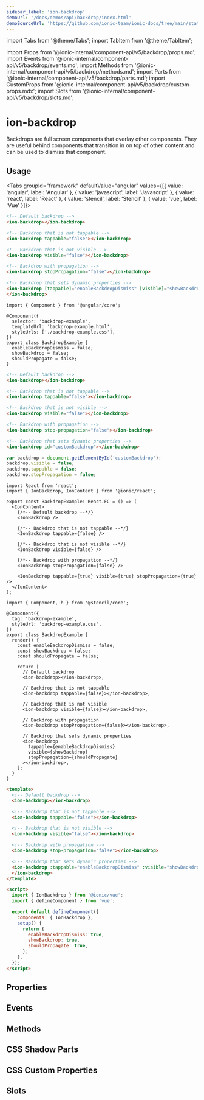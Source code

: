 ```yaml
---
sidebar_label: 'ion-backdrop'
demoUrl: '/docs/demos/api/backdrop/index.html'
demoSourceUrl: 'https://github.com/ionic-team/ionic-docs/tree/main/static/demos/api/backdrop/index.html'
---
```


import Tabs from '@theme/Tabs';
import TabItem from '@theme/TabItem';

import Props from '@ionic-internal/component-api/v5/backdrop/props.md';
import Events from '@ionic-internal/component-api/v5/backdrop/events.md';
import Methods from '@ionic-internal/component-api/v5/backdrop/methods.md';
import Parts from '@ionic-internal/component-api/v5/backdrop/parts.md';
import CustomProps from '@ionic-internal/component-api/v5/backdrop/custom-props.mdx';
import Slots from '@ionic-internal/component-api/v5/backdrop/slots.md';

# ion-backdrop

Backdrops are full screen components that overlay other components. They are useful behind components that transition in on top of other content and can be used to dismiss that component.

## Usage

<Tabs groupId="framework" defaultValue="angular" values={[{ value: 'angular', label: 'Angular' }, { value: 'javascript', label: 'Javascript' }, { value: 'react', label: 'React' }, { value: 'stencil', label: 'Stencil' }, { value: 'vue', label: 'Vue' }]}>

<TabItem value="angular">

```html
<!-- Default backdrop -->
<ion-backdrop></ion-backdrop>

<!-- Backdrop that is not tappable -->
<ion-backdrop tappable="false"></ion-backdrop>

<!-- Backdrop that is not visible -->
<ion-backdrop visible="false"></ion-backdrop>

<!-- Backdrop with propagation -->
<ion-backdrop stopPropagation="false"></ion-backdrop>

<!-- Backdrop that sets dynamic properties -->
<ion-backdrop [tappable]="enableBackdropDismiss" [visible]="showBackdrop" [stopPropagation]="shouldPropagate">
</ion-backdrop>
```

```tsx
import { Component } from '@angular/core';

@Component({
  selector: 'backdrop-example',
  templateUrl: 'backdrop-example.html',
  styleUrls: ['./backdrop-example.css'],
})
export class BackdropExample {
  enableBackdropDismiss = false;
  showBackdrop = false;
  shouldPropagate = false;
}
```

</TabItem>

<TabItem value="javascript">

```html
<!-- Default backdrop -->
<ion-backdrop></ion-backdrop>

<!-- Backdrop that is not tappable -->
<ion-backdrop tappable="false"></ion-backdrop>

<!-- Backdrop that is not visible -->
<ion-backdrop visible="false"></ion-backdrop>

<!-- Backdrop with propagation -->
<ion-backdrop stop-propagation="false"></ion-backdrop>

<!-- Backdrop that sets dynamic properties -->
<ion-backdrop id="customBackdrop"></ion-backdrop>
```

```javascript
var backdrop = document.getElementById('customBackdrop');
backdrop.visible = false;
backdrop.tappable = false;
backdrop.stopPropagation = false;
```

</TabItem>

<TabItem value="react">

```tsx
import React from 'react';
import { IonBackdrop, IonContent } from '@ionic/react';

export const BackdropExample: React.FC = () => (
  <IonContent>
    {/*-- Default backdrop --*/}
    <IonBackdrop />

    {/*-- Backdrop that is not tappable --*/}
    <IonBackdrop tappable={false} />

    {/*-- Backdrop that is not visible --*/}
    <IonBackdrop visible={false} />

    {/*-- Backdrop with propagation --*/}
    <IonBackdrop stopPropagation={false} />

    <IonBackdrop tappable={true} visible={true} stopPropagation={true} />
  </IonContent>
);
```

</TabItem>

<TabItem value="stencil">

```tsx
import { Component, h } from '@stencil/core';

@Component({
  tag: 'backdrop-example',
  styleUrl: 'backdrop-example.css',
})
export class BackdropExample {
  render() {
    const enableBackdropDismiss = false;
    const showBackdrop = false;
    const shouldPropagate = false;

    return [
      // Default backdrop
      <ion-backdrop></ion-backdrop>,

      // Backdrop that is not tappable
      <ion-backdrop tappable={false}></ion-backdrop>,

      // Backdrop that is not visible
      <ion-backdrop visible={false}></ion-backdrop>,

      // Backdrop with propagation
      <ion-backdrop stopPropagation={false}></ion-backdrop>,

      // Backdrop that sets dynamic properties
      <ion-backdrop
        tappable={enableBackdropDismiss}
        visible={showBackdrop}
        stopPropagation={shouldPropagate}
      ></ion-backdrop>,
    ];
  }
}
```

</TabItem>

<TabItem value="vue">

```html
<template>
  <!-- Default backdrop -->
  <ion-backdrop></ion-backdrop>

  <!-- Backdrop that is not tappable -->
  <ion-backdrop tappable="false"></ion-backdrop>

  <!-- Backdrop that is not visible -->
  <ion-backdrop visible="false"></ion-backdrop>

  <!-- Backdrop with propagation -->
  <ion-backdrop stop-propagation="false"></ion-backdrop>

  <!-- Backdrop that sets dynamic properties -->
  <ion-backdrop :tappable="enableBackdropDismiss" :visible="showBackdrop" :stop-propagation="shouldPropagate">
  </ion-backdrop>
</template>

<script>
  import { IonBackdrop } from '@ionic/vue';
  import { defineComponent } from 'vue';

  export default defineComponent({
    components: { IonBackdrop },
    setup() {
      return {
        enableBackdropDismiss: true,
        showBackdrop: true,
        shouldPropagate: true,
      };
    },
  });
</script>
```

</TabItem>

</Tabs>

## Properties

<Props />

## Events

<Events />

## Methods

<Methods />

## CSS Shadow Parts

<Parts />

## CSS Custom Properties

<CustomProps />

## Slots

<Slots />
